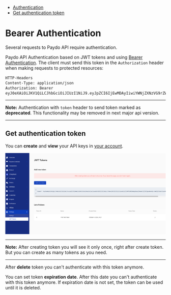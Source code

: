 * [Authentication](#authentication)
* [Get authentication token](#get-authentication-token)

# Bearer Authentication

Several requests to Paydo API require authentication.

Paydo API Authentication based on JWT tokens and using [Bearer Authentication](https://swagger.io/docs/specification/authentication/bearer-authentication/).
The client must send this token in the `Authorization` header when making requests to protected resources:

```
HTTP-Headers
Content-Type: application/json
Authorization: Bearer eyJ0eXAiOiJKV1QiLCJhbGciOiJIUzI1NiJ9.eyJpZCI6IjEwMDAyIiwiYWNjZXNzVG9rZW4iOm51bGwsInRpbWUiOjE1NjY5MTk4NDJ9.jebGttoGUOGQORsPyr5smSbE01fEGDjFgUkBCF342sc
``` 

----
**Note:** Authentication with `token` header to send token marked as **deprecated**. 
This functionality may be removed in next major api version.

----     

## Get authentication token

You can **create** and **view** your API keys in [your account](https://paydo.com/en/profile/settings/jwt-token).

![Paydo JWT Tokens page](./images/paydo-jwt-page.png)

----
**Note:** After creating token you will see it only once, right after create token.
But you can create as many tokens as you need.

----

After **delete** token you can't authenticate with this token anymore.

You can set token **expiration date**. After this date you can't authenticate with this token anymore.
If expiration date is not set, the token can be used until it is deleted. 

